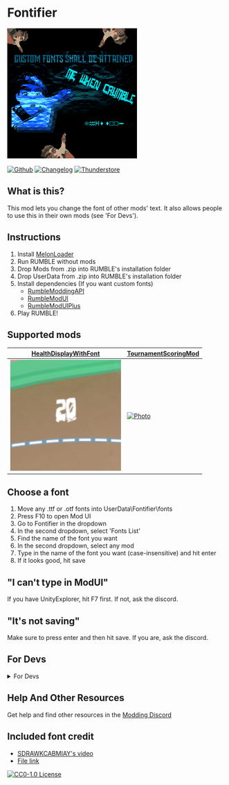 # Fontifier
![Photo](https://raw.githubusercontent.com/ninjaguardian/Fontifier/master/Fontifier.png)

[![Github](https://cdn.jsdelivr.net/npm/@intergrav/devins-badges@3.2.0/assets/cozy/available/github_vector.svg)](https://github.com/ninjaguardian/Fontifier)
[![Changelog](https://cdn.jsdelivr.net/npm/@intergrav/devins-badges@3.2.0/assets/cozy/documentation/changelog_vector.svg)](https://thunderstore.io/c/rumble/p/ninjaguardian/Fontifier/changelog)
[![Thunderstore](https://cdn.jsdelivr.net/npm/@intergrav/devins-badges@3.2.0/assets/cozy/documentation/website_vector.svg)](https://thunderstore.io/c/rumble/p/ninjaguardian/Fontifier)

## What is this?
This mod lets you change the font of other mods' text. It also allows people to use this in their own mods (see 'For Devs').

## Instructions
1. Install [MelonLoader](https://github.com/LavaGang/MelonLoader)
2. Run RUMBLE without mods
3. Drop Mods from .zip into RUMBLE's installation folder
4. Drop UserData from .zip into RUMBLE's installation folder
5. Install dependencies (If you want custom fonts)
    - [RumbleModdingAPI](https://thunderstore.io/c/rumble/p/UlvakSkillz/RumbleModdingAPI)
    - [RumbleModUI](https://thunderstore.io/c/rumble/p/Baumritter/RumbleModUI)
    - [RumbleModUIPlus](https://thunderstore.io/c/rumble/p/ninjaguardian/RumbleModUIPlus)
6. Play RUMBLE!

## Supported mods
| [HealthDisplayWithFont](https://thunderstore.io/c/rumble/p/ninjaguardian/HealthDisplayWithFont) | [TournamentScoringMod](https://thunderstore.io/c/rumble/p/davisgreenwell/TournamentScoringMod) |
|--|--|
| [![Photo](https://raw.githubusercontent.com/ninjaguardian/HealthDisplayWithFont/master/icon.png)](https://thunderstore.io/c/rumble/p/ninjaguardian/HealthDisplayWithFont) | [![Photo](https://gcdn.thunderstore.io/live/repository/icons/davisgreenwell-TournamentScoringMod-1.0.1.png)](https://thunderstore.io/c/rumble/p/davisgreenwell/TournamentScoringMod) |

## Choose a font
1. Move any .ttf or .otf fonts into UserData\Fontifier\fonts
2. Press F10 to open Mod UI
3. Go to Fontifier in the dropdown
4. In the second dropdown, select 'Fonts List'
5. Find the name of the font you want
6. In the second dropdown, select any mod
7. Type in the name of the font you want (case-insensitive) and hit enter
8. If it looks good, hit save

## "I can't type in ModUI"
If you have UnityExplorer, hit F7 first. If not, ask the discord.

## "It's not saving"
Make sure to press enter and then hit save. If you are, ask the discord.

## For Devs
<details>
<summary>For Devs</summary>

If you create a TextMeshPro (or similar) in your mod and want to use Fontifier with it, here's what you'll need.

<details>
<summary>You will need the following usings:</summary>

```c#
using Il2CppTMPro;
using MelonLoader;
using System;
using System.Linq;
using System.Reflection;
```

</details>

<details>
<summary>And these dll refrences:</summary>

- net6
    - MelonLoader.dll
- Il2CppAssemblies
    - Unity.TextMeshPro.dll

</details>

<details>
<summary>And this code:</summary>
(Place it in your MelonMod class)

```c#
#region Fontifier
private static Func<TMP_FontAsset> GetFont;

/// <inheritdoc/>
public override void OnInitializeMelon()
{
    Type fontifierType = RegisteredMelons.FirstOrDefault(m => m.Info.Name == "Fontifier")?.GetType();
    if (fontifierType != null)
    {
        GetFont = (Func<TMP_FontAsset>)fontifierType.GetMethod("RegisterMod", BindingFlags.Public | BindingFlags.Static)?.Invoke(null, new object[] { Info.Name, new EventHandler<EventArgs>(FontChanged) });
    }
}

private static void FontChanged(object sender, EventArgs args)
{
    // Change your TextMeshPro.font to the new font.
    TextMeshProInstance.font = GetFont();
}
#endregion
```

ALSO: When you create the TextMeshPro, make sure to `TextMeshProInstance.font = GetFont();`
</details>
</details>

## Help And Other Resources
Get help and find other resources in the [Modding Discord](https://discord.gg/fsbcnZgzfa)

## Included font credit
- [SDRAWKCABMIAY's video](https://youtu.be/wp4VaVm_XpI)
- [File link](https://drive.google.com/drive/folders/1-Wr4TW4FVQ8j8EyKAMHPa-D2Srg05Fyk)


[![CC0-1.0 License](https://img.shields.io/badge/License-CC0_1.0_Universal-green.svg)](https://github.com/ninjaguardian/Fontifier?tab=CC0-1.0-1-ov-file)
